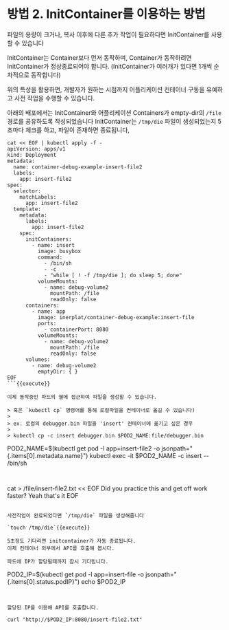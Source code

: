 # 방법 2. InitContainer를 이용하는 방법

파일의 용량이 크거나, 복사 이후에 다른 추가 작업이 필요하다면 InitContainer를 사용할 수 있습니다

InitContainer는 Container보다 먼저 동작하며, Container가 동작하려면 InitContainer가 정상종료되어야 합니다.
(InitContainer가 여러개가 있다면 1개씩 순차적으로 동작합니다)

위의 특성을 활용하면, 개발자가 원하는 시점까지 어플리케이션 컨테이너 구동을 유예하고 사전 작업을 수행할 수 있습니다.

아래의 배포에서는 InitContainer와 어플리케이션 Containers가 empty-dir의 `/file` 경로를 공유하도록 작성되었습니다
InitContainer는 `/tmp/die` 파일이 생성되었는지 5초마다 체크를 하고, 파일이 존재하면 종료됩니다,

```
cat << EOF | kubectl apply -f -
apiVersion: apps/v1
kind: Deployment
metadata:
  name: container-debug-example-insert-file2
  labels:
    app: insert-file2
spec:
  selector:
    matchLabels:
      app: insert-file2
  template:
    metadata:
      labels:
        app: insert-file2
    spec:
      initContainers:
        - name: insert
          image: busybox
          command:
            - /bin/sh
            - -c
            - "while [ ! -f /tmp/die ]; do sleep 5; done"
          volumeMounts:
            - name: debug-volume2
              mountPath: /file
              readOnly: false
      containers:
        - name: app
          image: inerplat/container-debug-example:insert-file
          ports:
            - containerPort: 8080
          volumeMounts:
            - name: debug-volume2
              mountPath: /file
              readOnly: false
      volumes:
        - name: debug-volume2
          emptyDir: { }
EOF
```{{execute}}

이제 동작중인 파드의 쉘에 접근하여 파일을 생성할 수 있습니다.

> 혹은 `kubectl cp` 명령어를 통해 로컬파일을 컨테이너로 옮길 수 있습니다)
>
> ex. 로컬의 debugger.bin 파일을 'insert' 컨테이너에 옮기고 싶은 경우
>
> kubectl cp -c insert debugger.bin $POD2_NAME:file/debugger.bin

```
POD2_NAME=$(kubectl get pod -l app=insert-file2 -o jsonpath="{.items[0].metadata.name}")
kubectl exec -it $POD2_NAME -c insert -- /bin/sh
```{{execute}}


```
cat > /file/insert-file2.txt << EOF
Did you practice this and get off work faster?
Yeah that's it
EOF
```{{execute}}

사전작업이 완료되었다면 `/tmp/die` 파일을 생성해줍니다

`touch /tmp/die`{{execute}}

5초정도 기다리면 initcontainer가 자동 종료됩니다.
이제 컨테이너 외부에서 API를 호출해 봅시다.

파드에 IP가 할당될때까지 잠시 기다립니다.

```
POD2_IP=$(kubectl get pod -l app=insert-file -o jsonpath="{.items[0].status.podIP}")
echo $POD2_IP
```{{execute}}


할당된 IP를 이용해 API를 호출합니다.

curl "http://$POD2_IP:8080/insert-file2.txt"